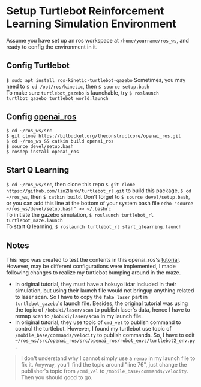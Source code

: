 # Setup Turtlebot Reinforcement Learning Simulation Environment
Assume you have set up an ros workspace at `/home/yourname/ros_ws`, and ready to config the environment in it. 


## Config Turtlebot
`$ sudo apt install ros-kinetic-turtlebot-gazebo`
Sometimes, you may need to `$ cd /opt/ros/kinetic`, then `$ source setup.bash` <br/>
To make sure `turtlebot_gazebo` is launchable, try `$ roslaunch turtlbot_gazebo turtlebot_world.launch`

## Config [openai_ros](http://wiki.ros.org/openai_ros)
`$ cd ~/ros_ws/src` <br/>
`$ git clone https://bitbucket.org/theconstructcore/openai_ros.git` <br/>
`$ cd ~/ros_ws && catkin build openai_ros` <br/>
`$ source devel/setup.bash` <br/>
`$ rosdep install openai_ros`

## Start Q Learning
`$ cd ~/ros_ws/src`, then clone this repo `$ git clone https://github.com/linZHank/turtlebot_rl.git`
to build this package, `$ cd ~/ros_ws`, then `$ catkin build`. Don't forget to `$ source devel/setup.bash`, 
or you can add this line at the bottom of your system bash file `echo "source ~/ros_ws/devel/setup.bash" >> ~/.bashrc`<br/>
To initiate the gazebo simulation, `$ roslaunch turtlebot_rl turtlebot_maze.launch` <br/>
To start Q learning, `$ roslaunch turtlebot_rl start_qlearning.launch` <br/>

## Notes
This repo was created to test the contents in this openai_ros's [tutorial](http://wiki.ros.org/openai_ros/TurtleBot2%20with%20openai_ros).
However, may be different configurations were implemented, I made following changes to realize my turtlebot bumping around in the maze. <br/>
- In original tutorial, they must have a hokuyo lidar included in their simulation, 
but using their launch file would not bringup anything related to laser scan. 
So I have to copy the `fake laser` part in `turtlebot_gazebo`'s launch file.
Besides, the original tutorial was using the topic of `/kobuki/laser/scan` to publish laser's data,
hence I have to remap `scan` to `/kobuki/laser/scan` in my launch file.
- In original tutorial, they use topic of `cmd_vel` to publish command to control the turtlebot.
However, I found my turtlebot use topic of `/mobile_base/commands/velocity` to publish commands.
So, I have to edit ` ~/ros_ws/src/openai_ros/src/openai_ros/robot_envs/turtlebot2_env.py`.
> I don't understand why I cannot simply use a `remap` in my launch file to fix it.
Anyway, you'll find the topic around "line 76", just change the publisher's topic from `/cmd_vel` to `/mobile_base/commands/velocity`.
Then you should good to go.

